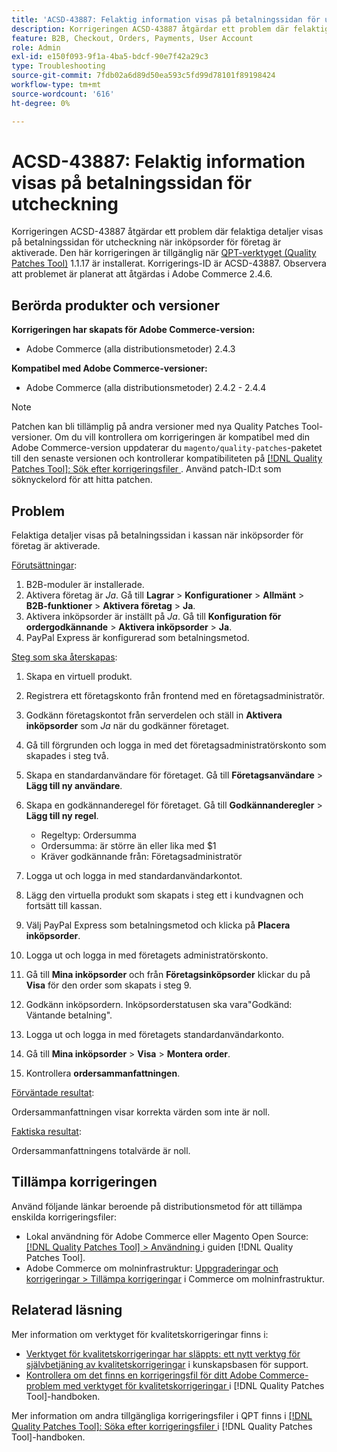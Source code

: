 ```yaml
---
title: 'ACSD-43887: Felaktig information visas på betalningssidan för utcheckning'
description: Korrigeringen ACSD-43887 åtgärdar ett problem där felaktiga detaljer visas på betalningssidan för utcheckning när inköpsorder för företag är aktiverade. Den här korrigeringen är tillgänglig när [QPT-verktyget (Quality Patches Tool)](https://experienceleague.adobe.com/sv/docs/commerce-operations/tools/quality-patches-tool/quality-patches-tool-to-self-serve-quality-patches) 1.1.17 är installerat. Korrigerings-ID är ACSD-43887. Observera att problemet är planerat att åtgärdas i Adobe Commerce 2.4.6.
feature: B2B, Checkout, Orders, Payments, User Account
role: Admin
exl-id: e150f093-9f1a-4ba5-bdcf-90e7f42a29c3
type: Troubleshooting
source-git-commit: 7fdb02a6d89d50ea593c5fd99d78101f89198424
workflow-type: tm+mt
source-wordcount: '616'
ht-degree: 0%

---
```


# ACSD-43887: Felaktig information visas på betalningssidan för utcheckning

Korrigeringen ACSD-43887 åtgärdar ett problem där felaktiga detaljer visas på betalningssidan för utcheckning när inköpsorder för företag är aktiverade. Den här korrigeringen är tillgänglig när [QPT-verktyget (Quality Patches Tool)](https://experienceleague.adobe.com/sv/docs/commerce-operations/tools/quality-patches-tool/quality-patches-tool-to-self-serve-quality-patches) 1.1.17 är installerat. Korrigerings-ID är ACSD-43887. Observera att problemet är planerat att åtgärdas i Adobe Commerce 2.4.6.

## Berörda produkter och versioner

**Korrigeringen har skapats för Adobe Commerce-version:**

* Adobe Commerce (alla distributionsmetoder) 2.4.3

**Kompatibel med Adobe Commerce-versioner:**

* Adobe Commerce (alla distributionsmetoder) 2.4.2 - 2.4.4

>[!NOTE]
>
>Patchen kan bli tillämplig på andra versioner med nya Quality Patches Tool-versioner. Om du vill kontrollera om korrigeringen är kompatibel med din Adobe Commerce-version uppdaterar du `magento/quality-patches`-paketet till den senaste versionen och kontrollerar kompatibiliteten på [[!DNL Quality Patches Tool]: Sök efter korrigeringsfiler ](https://experienceleague.adobe.com/sv/docs/commerce-operations/tools/quality-patches-tool/quality-patches-tool-to-self-serve-quality-patches). Använd patch-ID:t som söknyckelord för att hitta patchen.

## Problem

Felaktiga detaljer visas på betalningssidan i kassan när inköpsorder för företag är aktiverade.

<u>Förutsättningar</u>:

1. B2B-moduler är installerade.
1. Aktivera företag är _Ja_. Gå till **Lagrar** > **Konfigurationer** > **Allmänt** > **B2B-funktioner** > **Aktivera företag** > **Ja**.
1. Aktivera inköpsorder är inställt på _Ja_. Gå till **Konfiguration för ordergodkännande** > **Aktivera inköpsorder** > **Ja**.
1. PayPal Express är konfigurerad som betalningsmetod.

<u>Steg som ska återskapas</u>:

1. Skapa en virtuell produkt.
1. Registrera ett företagskonto från frontend med en företagsadministratör.
1. Godkänn företagskontot från serverdelen och ställ in **Aktivera inköpsorder** som _Ja_ när du godkänner företaget.
1. Gå till förgrunden och logga in med det företagsadministratörskonto som skapades i steg två.
1. Skapa en standardanvändare för företaget. Gå till **Företagsanvändare** > **Lägg till ny användare**.
1. Skapa en godkännanderegel för företaget. Gå till **Godkännanderegler** > **Lägg till ny regel**.

   * Regeltyp: Ordersumma
   * Ordersumma: är större än eller lika med $1
   * Kräver godkännande från: Företagsadministratör

1. Logga ut och logga in med standardanvändarkontot.
1. Lägg den virtuella produkt som skapats i steg ett i kundvagnen och fortsätt till kassan.
1. Välj PayPal Express som betalningsmetod och klicka på **Placera inköpsorder**.
1. Logga ut och logga in med företagets administratörskonto.
1. Gå till **Mina inköpsorder** och från **Företagsinköpsorder** klickar du på **Visa** för den order som skapats i steg 9.
1. Godkänn inköpsordern. Inköpsorderstatusen ska vara&quot;Godkänd: Väntande betalning&quot;.
1. Logga ut och logga in med företagets standardanvändarkonto.
1. Gå till **Mina inköpsorder** > **Visa** > **Montera order**.
1. Kontrollera **ordersammanfattningen**.

<u>Förväntade resultat</u>:

Ordersammanfattningen visar korrekta värden som inte är noll.

<u>Faktiska resultat</u>:

Ordersammanfattningens totalvärde är noll.

## Tillämpa korrigeringen

Använd följande länkar beroende på distributionsmetod för att tillämpa enskilda korrigeringsfiler:

* Lokal användning för Adobe Commerce eller Magento Open Source: [[!DNL Quality Patches Tool] > Användning ](/help/tools/quality-patches-tool/usage.md) i guiden [!DNL Quality Patches Tool].
* Adobe Commerce om molninfrastruktur: [Uppgraderingar och korrigeringar > Tillämpa korrigeringar](https://experienceleague.adobe.com/docs/commerce-cloud-service/user-guide/develop/upgrade/apply-patches.html?lang=sv-SE) i Commerce om molninfrastruktur.

## Relaterad läsning

Mer information om verktyget för kvalitetskorrigeringar finns i:

* [Verktyget för kvalitetskorrigeringar har släppts: ett nytt verktyg för självbetjäning av kvalitetskorrigeringar](https://experienceleague.adobe.com/sv/docs/commerce-operations/tools/quality-patches-tool/quality-patches-tool-to-self-serve-quality-patches) i kunskapsbasen för support.
* [Kontrollera om det finns en korrigeringsfil för ditt Adobe Commerce-problem med verktyget för kvalitetskorrigeringar ](/help/tools/quality-patches-tool/patches-available-in-qpt/check-patch-for-magento-issue-with-magento-quality-patches.md) i [!DNL Quality Patches Tool]-handboken.

Mer information om andra tillgängliga korrigeringsfiler i QPT finns i [[!DNL Quality Patches Tool]: Söka efter korrigeringsfiler ](https://experienceleague.adobe.com/tools/commerce-quality-patches/index.html?lang=sv-SE) i [!DNL Quality Patches Tool]-handboken.
